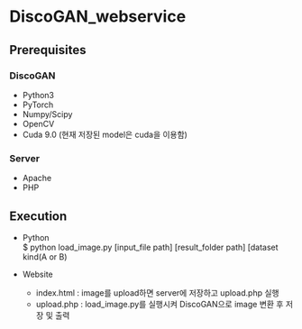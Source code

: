 # DiscoGAN_webservice

## Prerequisites
### DiscoGAN
- Python3
- PyTorch
- Numpy/Scipy
- OpenCV
- Cuda 9.0 (현재 저장된 model은 cuda을 이용함)

### Server
- Apache
- PHP

## Execution
- Python <br>
    $ python load_image.py [input_file path] [result_folder path] [dataset kind(A or B)
    
- Website
  - index.html : image를 upload하면 server에 저장하고 upload.php 실행
  - upload.php : load_image.py를 실행시켜 DiscoGAN으로 image 변환 후 저장 및 출력
